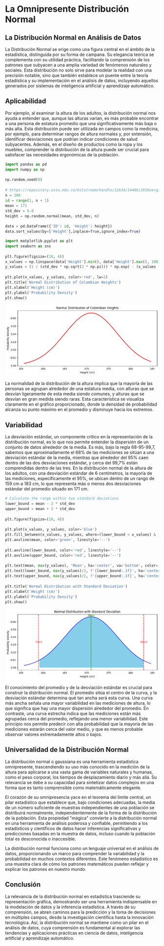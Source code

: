 # La Omnipresente Distribución Normal

## La Distribución Normal en Análisis de Datos

La Distribución Normal se erige como una figura central en el ámbito de la estadística, distinguida por su forma de campana. Su elegancia teórica se complementa con su utilidad práctica, facilitando la comprensión de los patrones que subyacen a una amplia variedad de fenómenos naturales y sociales. Esta distribución no solo sirve para modelar la realidad con una precisión notable, sino que también establece un puente entre la teoría estadística y su implementación en el análisis de datos, incluyendo aquellos generados por sistemas de inteligencia artificial y aprendizaje automático.

## Aplicabilidad

Por ejemplo, al examinar la altura de los adultos, la distribución normal nos ayuda a entender que, aunque las alturas varían, es más probable encontrar a una persona de estatura promedio que una significativamente más baja o más alta. Esta distribución puede ser utilizada en campos como la medicina, por ejemplo, para determinar rangos de altura normales y, por extensión, identificar desviaciones que podrían indicar condiciones de salud subyacentes. Además, en el diseño de productos como la ropa y los muebles, comprender la distribución de la altura puede ser crucial para satisfacer las necesidades ergonómicas de la población.


```python
import pandas as pd
import numpy as np

np.random.seed(0)

# https://repository.usta.edu.co/bitstream/handle/11634/14486/2018sergioboh%C3%B3rquez4.pdf
n = 100
id = range(1, n + 1)
mean = 171
std_dev = 6.0
height = np.random.normal(mean, std_dev, n)

data = pd.DataFrame({'ID': id, 'Height': height})
data.sort_values(by=['Height'],inplace=True,ignore_index=True)
```


```python
import matplotlib.pyplot as plt
import seaborn as sns

plt.figure(figsize=(10, 4))
x_values = np.linspace(data['Height'].min(), data['Height'].max(), 100)
y_values = (1 / (std_dev * np.sqrt(2 * np.pi))) * np.exp( - (x_values - mean)**2 / (2 * std_dev**2))

plt.plot(x_values, y_values, color='red', lw=2)
plt.title('Normal Distribution of Colombian Heights')
plt.xlabel('Height (cm)')
plt.ylabel('Probability Density')
plt.show()
```


    
![png](README_files/README_2_0.png)
    


La normalidad de la distribución de la altura implica que la mayoría de las personas se agrupan alrededor de una estatura media, con alturas que se desvían ligeramente de esta media siendo comunes, y alturas que se desvían en gran medida siendo raras. Esta característica se visualiza claramente en el gráfico proporcionado, donde la densidad de probabilidad alcanza su punto máximo en el promedio y disminuye hacia los extremos.

## Variabilidad

La desviación estándar, un componente crítico en la representación de la distribución normal, es lo que nos permite entender la dispersión de un conjunto de datos alrededor de la media. Es más, bajo la regla 68-95-99,7, sabemos que aproximadamente el 68% de las mediciones se sitúan a una desviación estándar de la media, mientras que alrededor del 95% caen dentro de las dos desviaciones estándar, y cerca del 99,7% están comprendidas dentro de las tres. En la distribución normal de la altura de los adultos, con una desviación estándar de 6 centímetros, la mayoría de las mediciones, específicamente el 95%, se ubican dentro de un rango de 159 cm a 183 cm, lo que representa más o menos dos desviaciones estándar del promedio situado en 171 cm.


```python
# Calculate the range within two standard deviations
lower_bound = mean - 2 * std_dev
upper_bound = mean + 2 * std_dev

plt.figure(figsize=(10, 4))

plt.plot(x_values, y_values, color='blue')
plt.fill_between(x_values, y_values, where=(lower_bound < x_values) & (x_values < upper_bound), color='skyblue')
plt.axvline(mean, color='green', linestyle='--')

plt.axvline(lower_bound, color='red', linestyle='--')
plt.axvline(upper_bound, color='red', linestyle='--')

plt.text(mean, max(y_values), 'Mean', ha='center', va='bottom', color='green')
plt.text(lower_bound, max(y_values)/2, f'{lower_bound:.1f}', ha='center', va='center', color='red')
plt.text(upper_bound, max(y_values)/2, f'{upper_bound:.1f}', ha='center', va='center', color='red')

plt.title('Normal Distribution with Standard Deviation')
plt.xlabel('Height (cm)')
plt.ylabel('Probability Density')
plt.show()

```


    
![png](README_files/README_4_0.png)
    


El conocimiento del promedio y de la desviación estándar es crucial para construir la distribución normal. El promedio sitúa el centro de la curva, y la desviación estándar determina qué tan ancha será esta curva. Una curva más ancha señala una mayor variabilidad en las mediciones de altura, lo que significa que hay una mayor dispersión alrededor del promedio. En contraste, una curva estrecha indica que las mediciones están más agrupadas cerca del promedio, reflejando una menor variabilidad. Este principio nos permite predecir con alta probabilidad que la mayoría de las mediciones estarán cerca del valor medio, y que es menos probable observar valores extremadamente altos o bajos.

## Universalidad de la Distribución Normal

La distribución normal o gaussiana es una herramienta estadística omnipresente, trascendiendo su uso más conocido en la medición de la altura para aplicarse a una vasta gama de variables naturales y humanas, como el peso corporal, los tiempos de desplazamiento diario y más allá. Su relevancia se debe a su capacidad para sintetizar datos complejos en una forma que es tanto comprensible como matemáticamente elegante.

El corazón de su omnipresencia yace en el teorema del límite central, un pilar estadístico que establece que, bajo condiciones adecuadas, la media de un número suficiente de muestras independientes de una población se distribuirá normalmente, independientemente de la forma de la distribución de la población. Esta propiedad "mágica" convierte a la distribución normal en una herramienta de análisis poderosa y confiable, permitiendo a los estadísticos y científicos de datos hacer inferencias significativas y predicciones basadas en la muestra de datos, incluso cuando la población total es desconocida o inaccesible.

La distribución normal funciona como un lenguaje universal en el análisis de datos, proporcionando un marco para comprender la variabilidad y la probabilidad en muchos contextos diferentes. Este fenómeno estadístico es una muestra clara de cómo los patrones matemáticos pueden reflejar y explicar los patrones en nuestro mundo.

## Conclusión

La relevancia de la distribución normal en estadística trasciende su representación gráfica, demostrando ser una herramienta indispensable en la modelación de datos y la inferencia estadística. A través de su comprensión, se abren caminos para la predicción y la toma de decisiones en múltiples campos, desde la investigación científica hasta la innovación tecnológica. Así, la distribución normal se mantiene como un pilar en el análisis de datos, cuya comprensión es fundamental al explorar las tendencias y aplicaciones prácticas en ciencia de datos, inteligencia artificial y aprendizaje automático.

